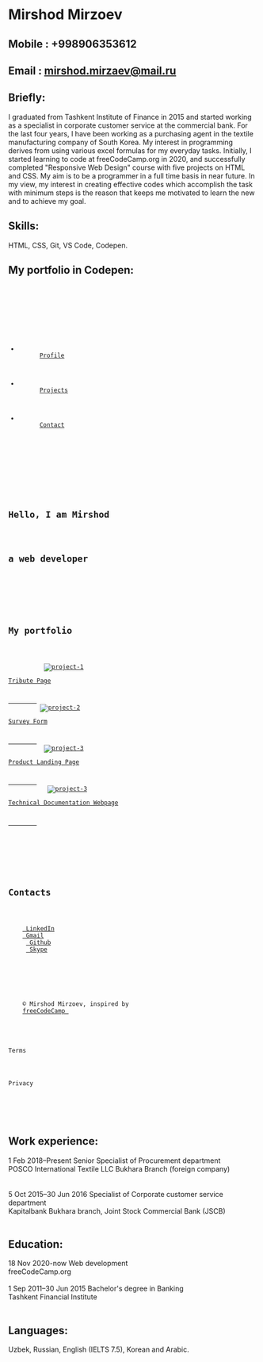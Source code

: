 # Mirshod Mirzoev

## Mobile : +998906353612

## Email : mirshod.mirzaev@mail.ru

## Briefly:

I graduated from Tashkent Institute of Finance in 2015 and started working as a specialist in corporate customer service at the commercial bank. For the last four years, I have been working as a purchasing agent in the textile manufacturing company of South Korea. My interest in programming derives from using various excel formulas for my everyday tasks. Initially, I started learning to code at freeCodeCamp.org in 2020, and successfully completed "Responsive Web Design" course with five projects on HTML and CSS. My aim is to be a programmer in a full time basis in near future. In my view, my interest in creating effective codes which accomplish the task with minimum steps is the reason that keeps me motivated to learn the new and to achieve my goal.  

## Skills:  

HTML, CSS, Git, VS Code, Codepen.

## My portfolio in Codepen:

<code>
<style>

@import url('https://fonts.googleapis.com/css2?family=Open+Sans:wght@300&display=swap');

/*background-color: #2d3645;*/

* {
  box-sizing: border-box;
  margin: 0;
  padding: 0;
  font-family: 'Open Sans', sans-serif;
  color: white;
  max-width: 100vw;
}
html {
  box-sizing: border-box;
  width: 100%;
}

@media (max-width: 460px) {
  html {
    font-size: 75%;
  }
}

a {
  text-decoration: none;
  font-weight: bold;
}
.nav {
  display: flex;
  justify-content: flex-end;
  position: fixed;
  background: #11102b;
  width: 100%;
  top: 0;
  left: 0;
  z-index: 111;
}
nav a {
  font-size: 1.325rem;
  padding: 1.5rem;
  display: block;
}
.nav-buttons {
  display: flex;
  margin-right: 2rem;
  list-style: none;
}
.nav-buttons a:hover {
  background: #7d0615;
}
@media (max-width: 460px) {
  .nav {
    justify-content: center;
  }
}
#welcome-section {
  display: flex;
  flex-direction: column;
  justify-content: center;
  align-items: center;
  text-align: center;
  width: 100%;
  height: 100vh;
  background-image: url("https://media-exp1.licdn.com/dms/image/C561BAQGpxRlo9gp3cQ/company-background_10000/0/1548686474966?e=2159024400&v=beta&t=kc7MUYbXutHt2pvcb6ljpEcvhyp7jMLZf_OlSEnuh0M");
}

#welcome-section h1 {
  font-size: 3rem;
  font-weight: 600;
}
#welcome-section h2 {
  font-size: 2rem;
  font-weight: 500;
  letter-spacing: 0.125rem;
}
#projects {
  text-align: center;
  padding: 3rem;
  background: #35364f;
}
.portfolio-title {
  max-width: 700px;
  margin: 0 auto 3rem;
  font-size: 2rem;
  font-weight: 400;
}
.projects-grid {
  display: grid;
  grid-template-columns: repeat(auto-fit, minmax(500px, 1fr));
  grid-gap: 4rem;
}
@media (max-width: 460px) {
    .projects-grid {
      display: flex;
      flex-direction: column;
    }
}
.project-image {
  display: block;
  width: 100%;
  height: 400px;
  object-fit: contain;
  background: linear-gradient(135deg, #e1e1e1 25%, transparent 25%) -50px 0,
    linear-gradient(225deg, #e1e1e1 25%, transparent 25%) -50px 0,
    linear-gradient(315deg, #e1e1e1 25%, transparent 25%),
    linear-gradient(45deg, #e1e1e1 25%, transparent 25%);
  background-size: 100px 100px;
  background-color: #cfd8dc;
}
@media (max-width: 460px) {
  .project-image {
    height: 200px;
  }
}
.project-tile {
  background: #28293d;
  box-shadow: 1px 1px 2px rgba(0, 0, 0, 0.5);
  border-radius: 2px;
}
.project-title {
  font-size: 1.1rem;
  padding: 0.8rem;
  letter-spacing: 0.125rem;
  transition: transform 0.2s ease;
}
.project:hover {
  .project-title {transform: scale(1.1);}
}
#contacts {
  display: flex;
  align-items: center;
  justify-content: center;
  flex-direction: column;
  background: #26223d;
  padding: 15px;
}
.contacts-heading {
  max-width: 700px;
  font-size: 1.8rem;
  font-weight: 400;
}
.contact-list {
  display: flex;
  justify-content: center;
  width: 100%;
  max-width: 980px;
  margin-top: 1rem;
}
.contact-button {
  font-size: 1.4rem;
  display: inline-block;
  padding: 0.5rem 2rem;
  transition: transform 0.2s ease;

}
.contact-button:hover {
  transform: scale(1.1);
  font-weight: 400;
}
@media (max-width: 460px) {
  .contact-list {
    display: grid;
    grid-template-columns: auto auto;
    padding: 10px;
  }
}

footer {
  background-color: #26223d;
  display: flex;
  justify-content: center;
  padding: 1.5rem 3rem;
}
footer p {
  color: #929294;
  padding: 0rem 1.5rem;
}
@media (max-width: 460px) {
  footer {
    flex-direction: column;
    text-align: center;
  }  
}
</style>
<link
  rel="stylesheet"
  href="https://use.fontawesome.com/releases/v5.8.2/css/all.css"
  integrity="sha384-oS3vJWv+0UjzBfQzYUhtDYW+Pj2yciDJxpsK1OYPAYjqT085Qq/1cq5FLXAZQ7Ay"
  crossorigin="anonymous"
/>
<nav id="navbar" class="nav">
  <ul class="nav-buttons">
    <li>
      <a href="#welcome-section">Profile</a>
    </li>
    <li>
      <a href="#projects">Projects</a>
    </li>
    <li>
      <a href="#contacts">Contact</a>
    </li>
  </ul>
</nav>
<div class="portfolio">
  <section id="welcome-section">  
    <h1>Hello, I am Mirshod</h1>
    <h2>a web developer</h2>
  </section> 
  <section id="projects">
      <h1 class="portfolio-title">My portfolio</h1>
        <div class="projects-grid">
          <a href="https://codepen.io/MirshodM/full/ZEpYdmX" class="project-tile" target="_blank"><img class="project-image" src="https://raw.githubusercontent.com/Mirshod-rgb/das/main/MF%20fcc.JPG" alt="project-1"><p class="project-title">Tribute Page</p>
        </a>
         <a href="https://codepen.io/MirshodM/full/mdrwROj" class="project-tile" target="_blank"><img class="project-image" src="https://raw.githubusercontent.com/Mirshod-rgb/das/main/lemonform.JPG" alt="project-2"><p class="project-title">Survey Form</p>
        </a>
          <a href="https://codepen.io/MirshodM/full/bGwYZVr" class="project-tile" target="_blank"><img class="project-image" src="https://raw.githubusercontent.com/Mirshod-rgb/das/main/Prlandpage.JPG" alt="project-3"><p class="project-title">Product Landing Page</p>
        </a>
           <a href="https://codepen.io/MirshodM/full/bGwJBEQ" class="project-tile" target="_blank"><img class="project-image" src="https://raw.githubusercontent.com/Mirshod-rgb/das/main/Techdocpage.JPG" alt="project-3"><p class="project-title">Technical Documentation Webpage</p>
        </a>
    </div>
  </section>
  <section id="contacts" class="contacts">
    <h1 class="contacts-heading">Contacts</h1>
  <div class="contact-list">
    <a href="https://uz.linkedin.com/in/mirshod-mirzoev-6b575779" target="_blank" class="contact-button"><i class="fab fa-linkedin-in"></i> LinkedIn</a>
    <a href="https://www.google.com/intl/ru/gmail/about/" target="_blank" class="contact-button"><i class="fas fa-envelope-open-text"></i> Gmail</a>
     <a href="https://github.com/Mirshod-rgb" target="_blank" id="profile-link" class="contact-button"><i class="fab fa-github-square"></i> Github</a>
     <a href="https://www.skype.com/ru/" target="_blank" class="contact-button"><i class="fab fa-skype"></i> Skype</a>
    </div>
  </section>
</div>
<footer><p>
    &copy; Mirshod Mirzoev, inspired by
    <a href="https://www.freecodecamp.com/" target="_blank"
      >freeCodeCamp <i class="fab fa-free-code-camp"></i
    ></a>
  </p>
  <br><p>Terms</p> 
  <p>Privacy</p>
  </footer>

</code>

## Work experience:

1 Feb 2018–Present	Senior Specialist of Procurement department <br>
	POSCO International Textile LLC Bukhara Branch (foreign company)<br>
<br>	
5 Oct 2015–30 Jun 2016	Specialist of Corporate customer service department<br>
	Kapitalbank Bukhara branch, Joint Stock Commercial Bank (JSCB)<br>
 <br> 
## Education:

18 Nov 2020-now Web development <br>
  freeCodeCamp.org<br>
<br>
1 Sep 2011–30 Jun 2015	Bachelor's degree in Banking<br>
	Tashkent Financial Institute <br>
<br>
## Languages:
	
Uzbek, Russian, English (IELTS 7.5), Korean and Arabic.
